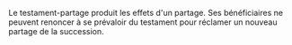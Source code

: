   
 Le testament-partage produit les effets d'un partage. Ses bénéficiaires ne peuvent renoncer à se prévaloir du testament pour réclamer un nouveau partage de la succession.  

  
